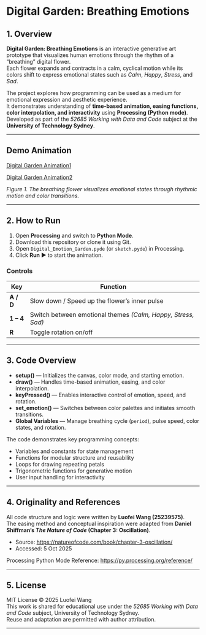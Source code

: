 # Digital Garden: Breathing Emotions

## 1. Overview
**Digital Garden: Breathing Emotions** is an interactive generative art prototype that visualizes human emotions through the rhythm of a “breathing” digital flower.  
Each flower expands and contracts in a calm, cyclical motion while its colors shift to express emotional states such as *Calm*, *Happy*, *Stress*, and *Sad*.  

The project explores how programming can be used as a medium for emotional expression and aesthetic experience.  
It demonstrates understanding of **time-based animation, easing functions, color interpolation, and interactivity** using **Processing (Python mode)**.  
Developed as part of the *52685 Working with Data and Code* subject at the **University of Technology Sydney**.

---
## Demo Animation
[Digital Garden Animation1](demo1.gif)

[Digital Garden Animation2](demo2.gif)

*Figure 1. The breathing flower visualizes emotional states through rhythmic motion and color transitions.*

---

## 2. How to Run
1. Open **Processing** and switch to **Python Mode**.  
2. Download this repository or clone it using Git.  
3. Open `Digital_Emotion_Garden.pyde` (or `sketch.pyde`) in Processing.  
4. Click **Run ▶** to start the animation.

### Controls
| Key | Function |
|-----|-----------|
| **A / D** | Slow down / Speed up the flower’s inner pulse |
| **1 – 4** | Switch between emotional themes *(Calm, Happy, Stress, Sad)* |
| **R** | Toggle rotation on/off |

---

## 3. Code Overview
- **setup()** — Initializes the canvas, color mode, and starting emotion.  
- **draw()** — Handles time-based animation, easing, and color interpolation.  
- **keyPressed()** — Enables interactive control of emotion, speed, and rotation.  
- **set_emotion()** — Switches between color palettes and initiates smooth transitions.  
- **Global Variables** — Manage breathing cycle (`period`), pulse speed, color states, and rotation.  

The code demonstrates key programming concepts:
- Variables and constants for state management  
- Functions for modular structure and reusability  
- Loops for drawing repeating petals  
- Trigonometric functions for generative motion  
- User input handling for interactivity  

---

## 4. Originality and References
All code structure and logic were written by **Luofei Wang (25239575)**.  
The easing method and conceptual inspiration were adapted from **Daniel Shiffman’s _The Nature of Code_ (Chapter 3: Oscillation)**.  
- Source: https://natureofcode.com/book/chapter-3-oscillation/  
- Accessed: 5 Oct 2025  

Processing Python Mode Reference: https://py.processing.org/reference/

---

## 5. License
MIT License © 2025 Luofei Wang  
This work is shared for educational use under the *52685 Working with Data and Code* subject, University of Technology Sydney.  
Reuse and adaptation are permitted with author attribution.

---

